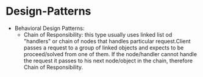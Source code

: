 # Design-Patterns

- Behavioral Design Patterns:
  - Chain of Responsibility: this type usually uses linked list od "handlers" or chain of nodes that handles particular request.Client 
      passes a request to a group of linked objects and expects to be proceed/solved from one of them. If the node/handler cannot handle         the request it passes to his next node/object in the chain, therefore Chain of Responsibility.
